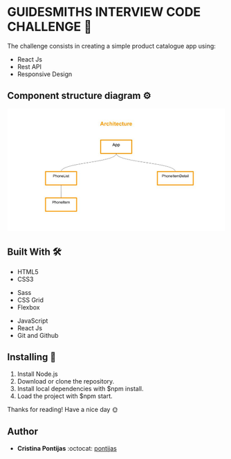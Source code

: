 # GUIDESMITHS INTERVIEW CODE CHALLENGE 🎯

The challenge consists in creating a simple product catalogue app using:
* React Js 
* Rest API
* Responsive Design

## Component structure diagram ⚙

![](architecture.jpg)

## Built With 🛠

- HTML5
- CSS3
* Sass
* CSS Grid
* Flexbox
- JavaScript
- React Js
- Git and Github

## Installing :wrench:

1. Install Node.js
2. Download or clone the repository.
3. Install local dependencies with $npm install.
4. Load the project with $npm start.


Thanks for reading!
Have a nice day 🌞


## Author

* **Cristina Pontijas** :octocat: [pontijas](https://github.com/pontijas)
